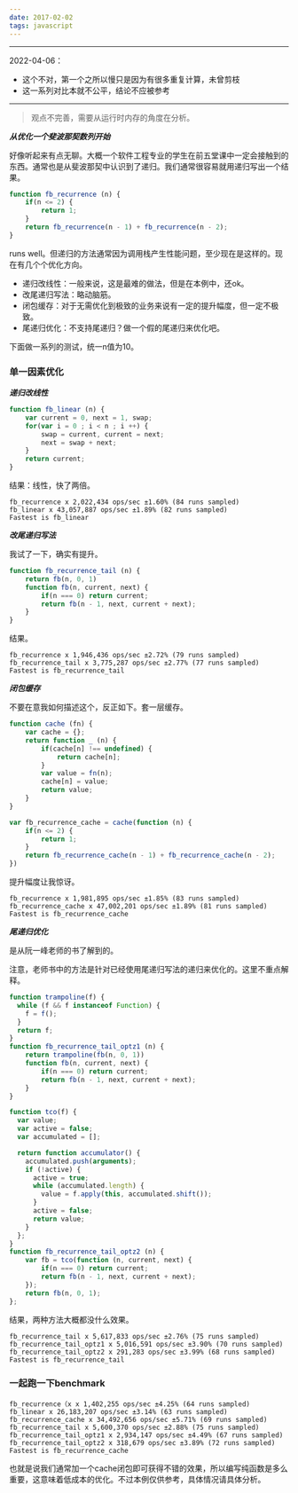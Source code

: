 ```yaml
---
date: 2017-02-02
tags: javascript
---
```


--------------------------------------------------------------------------------
2022-04-06：
- 这个不对，第一个之所以慢只是因为有很多重复计算，未曾剪枝
- 这一系列对比本就不公平，结论不应被参考
--------------------------------------------------------------------------------

> 观点不完善，需要从运行时内存的角度在分析。

***从优化一个斐波那契数列开始***

好像听起来有点无聊。大概一个软件工程专业的学生在前五堂课中一定会接触到的东西。通常也是从斐波那契中认识到了递归。我们通常很容易就用递归写出一个结果。

```js
function fb_recurrence (n) {
    if(n <= 2) {
        return 1;
    }
    return fb_recurrence(n - 1) + fb_recurrence(n - 2);
}
```

runs well。但递归的方法通常因为调用栈产生性能问题，至少现在是这样的。现在有几个个优化方向。

- 递归改线性：一般来说，这是最难的做法，但是在本例中，还ok。
- 改尾递归写法：略动脑筋。
- 闭包缓存：对于无需优化到极致的业务来说有一定的提升幅度，但一定不极致。
- 尾递归优化：不支持尾递归？做一个假的尾递归来优化吧。

下面做一系列的测试，统一n值为10。

### 单一因素优化

***递归改线性***

```js
function fb_linear (n) {
    var current = 0, next = 1, swap;
    for(var i = 0 ; i < n ; i ++) {
        swap = current, current = next;
        next = swap + next;
    }
    return current;
}

```

结果：线性，快了两倍。

```
fb_recurrence x 2,022,434 ops/sec ±1.60% (84 runs sampled)
fb_linear x 43,057,887 ops/sec ±1.89% (82 runs sampled)
Fastest is fb_linear
```

***改尾递归写法***

我试了一下，确实有提升。

```js
function fb_recurrence_tail (n) {
    return fb(n, 0, 1)
    function fb(n, current, next) {
        if(n === 0) return current;
        return fb(n - 1, next, current + next);
    }
}
```

结果。

```
fb_recurrence x 1,946,436 ops/sec ±2.72% (79 runs sampled)
fb_recurrence_tail x 3,775,287 ops/sec ±2.77% (77 runs sampled)
Fastest is fb_recurrence_tail
```

***闭包缓存***

不要在意我如何描述这个，反正如下。套一层缓存。

```js
function cache (fn) {
    var cache = {};
    return function _ (n) {
        if(cache[n] !== undefined) {
            return cache[n];
        }
        var value = fn(n);
        cache[n] = value;
        return value;
    }
}

var fb_recurrence_cache = cache(function (n) {
    if(n <= 2) {
        return 1;
    }
    return fb_recurrence_cache(n - 1) + fb_recurrence_cache(n - 2);
})
```

提升幅度让我惊讶。

```
fb_recurrence x 1,981,895 ops/sec ±1.85% (83 runs sampled)
fb_recurrence_cache x 47,002,201 ops/sec ±1.89% (81 runs sampled)
Fastest is fb_recurrence_cache
```

***尾递归优化***

是从阮一峰老师的书了解到的。

注意，老师书中的方法是针对已经使用尾递归写法的递归来优化的。这里不重点解释。

```js
function trampoline(f) {
  while (f && f instanceof Function) {
    f = f();
  }
  return f;
}
function fb_recurrence_tail_optz1 (n) {
    return trampoline(fb(n, 0, 1))
    function fb(n, current, next) {
        if(n === 0) return current;
        return fb(n - 1, next, current + next);
    }
}

function tco(f) {
  var value;
  var active = false;
  var accumulated = [];

  return function accumulator() {
    accumulated.push(arguments);
    if (!active) {
      active = true;
      while (accumulated.length) {
        value = f.apply(this, accumulated.shift());
      }
      active = false;
      return value;
    }
  };
}
function fb_recurrence_tail_optz2 (n) {
    var fb = tco(function (n, current, next) {
        if(n === 0) return current;
        return fb(n - 1, next, current + next);
    });
    return fb(n, 0, 1);
};
```

结果，两种方法大概都没什么效果。

```
fb_recurrence_tail x 5,617,833 ops/sec ±2.76% (75 runs sampled)
fb_recurrence_tail_optz1 x 5,016,591 ops/sec ±3.90% (70 runs sampled)
fb_recurrence_tail_optz2 x 291,283 ops/sec ±3.99% (68 runs sampled)
Fastest is fb_recurrence_tail
```

### 一起跑一下benchmark


```
fb_recurrence（x x 1,402,255 ops/sec ±4.25% (64 runs sampled)
fb_linear x 26,183,207 ops/sec ±3.14% (63 runs sampled)
fb_recurrence_cache x 34,492,656 ops/sec ±5.71% (69 runs sampled)
fb_recurrence_tail x 5,600,370 ops/sec ±2.88% (75 runs sampled)
fb_recurrence_tail_optz1 x 2,934,147 ops/sec ±4.49% (67 runs sampled)
fb_recurrence_tail_optz2 x 318,679 ops/sec ±3.89% (72 runs sampled)
Fastest is fb_recurrence_cache
```

也就是说我们通常加一个cache闭包即可获得不错的效果，所以编写纯函数是多么重要，这意味着低成本的优化。不过本例仅供参考，具体情况请具体分析。